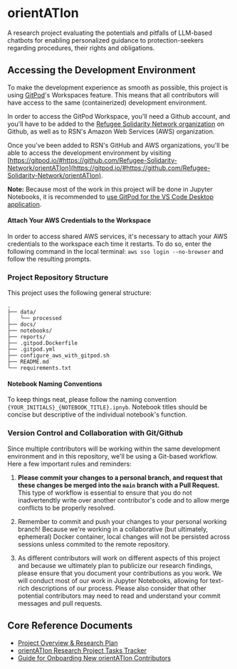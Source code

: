 # orientATIon

A research project evaluating the potentials and pitfalls of LLM-based chatbots for enabling personalized guidance to protection-seekers regarding procedures, their rights and obligations.

## Accessing the Development Environment

To make the development experience as smooth as possible, this project is using [GitPod](https://gitpod.io)'s Workspaces feature. This means that all contributors will have access to the same (containerized) development environment.

In order to access the GitPod Workspace, you'll need a Github account, and you'll have to be added to the [Refugee Solidarity Network organization](https://github.com/Refugee-Solidarity-Network) on Github, as well as to RSN's Amazon Web Services (AWS) organization.

Once you've been added to RSN's GitHub and AWS organizations, you'll be able to access the development environment by visiting [https://gitpod.io/#https://github.com/Refugee-Solidarity-Network/orientATIon](https://gitpod.io/#https://github.com/Refugee-Solidarity-Network/orientATIon).

**Note:** Because most of the work in this project will be done in Jupyter Notebooks, it is recommended to [use GitPod for the VS Code Desktop application](https://www.gitpod.io/docs/references/ides-and-editors/vscode).

#### Attach Your AWS Credentials to the Workspace

In order to access shared AWS services, it's necessary to attach your AWS credentials to the workspace each time it restarts. To do so, enter the following command in the local terminal: `aws sso login --no-browser` and follow the resulting prompts.

### Project Repository Structure

This project uses the following general structure:

```
.
├── data/
│   └── processed
├── docs/
├── notebooks/
├── reports/
├── .gitpod.Dockerfile
├── .gitpod.yml
├── configure_aws_with_gitpod.sh
├── README.md
└── requirements.txt
```

#### Notebook Naming Conventions

To keep things neat, please follow the naming convention `{YOUR_INITIALS}_{NOTEBOOK_TITLE}.ipnyb`. Notebook titles should be concise but descriptive of the individual notebook's function.

### Version Control and Collaboration with Git/Github

Since multiple contributors will be working within the same development environment and in this repository, we'll be using a Git-based workflow. Here a few important rules and reminders:

1. **Please commit your changes to a personal branch, and request that these changes be merged into the `main` branch with a Pull Request.** This type of workflow is essential to ensure that you do not inadvertendtly write over another contributor's code and to allow merge conflicts to be properly resolved.

2. Remember to commit and push your changes to your personal working branch! Because we're working in a collaborative (but ultimately, ephemeral) Docker container, local changes will not be persisted across sessions unless commited to the remote repository.

3. As different contributors will work on different aspects of this project and because we ultimately plan to publicize our research findings, please ensure that you document your contributions as you work. We will conduct most of our work in Jupyter Notebooks, allowing for text-rich descriptions of our process. Please also consider that other potential contributors may need to read and understand your commit messages and pull requests.

## Core Reference Documents

- [Project Overview & Research Plan](/docs/project_overview.md)
- [orientATIon Research Project Tasks Tracker](https://github.com/orgs/Refugee-Solidarity-Network/projects/1)
- [Guide for Onboarding New orientATIon Contributors](/docs/onboarding.md)
